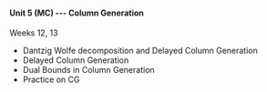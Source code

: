 #### Unit 5 (MC) --- Column Generation

Weeks 12, 13

- Dantzig Wolfe decomposition and Delayed Column Generation
- Delayed Column Generation
- Dual Bounds in Column Generation
- Practice on CG 